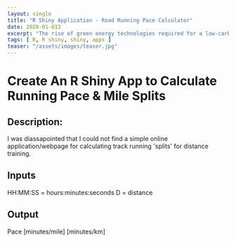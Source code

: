```yaml
---
layout: single
title: "R Shiny Application - Road Running Pace Calculator"
date: 2020-01-013
excerpt: "The rise of green energy technologies required for a low-carbon future is expected to lead to significant growth in demand for a wide range of minerals and metals..."
tags: [ R, R shiny, shiny, apps ]
teaser: "/assets/images/teaser.jpg"
--- 
```


<h1>Create An R Shiny App to Calculate Running Pace & Mile Splits</h1>

<h2>Description:</h2>
I was diassapointed that I could not find a simple online application/webpage for calculating track running 'splits' for distance training.

<h2>Inputs</h2>
HH:MM:SS = hours:minutes:seconds
D = distance

<h2>Output</h2>
Pace [minutes/mile] [minutes/km]


